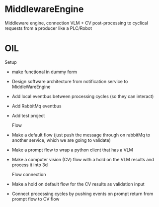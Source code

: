 # MiddlewareEngine
Middleware engine, connection VLM + CV post-processing to cyclical requests from a producer like a PLC/Robot

# OIL
  Setup
- make functional in dummy form
- Design software architecture from notification service to MiddleWareEngine
- Add local eventbus between processing cycles (so they can interact)
- Add RabbitMq eventbus
- Add test project
  
  Flow
- Make a default flow (just push the message through on rabbitMq to another service, which we are going to validate)
- Make a prompt flow to wrap a python client that has a VLM
- Make a computer vision (CV) flow with a hold on the VLM results and process it into 3d

  Flow connection
- Make a hold on default flow for the CV results as validation input
- Connect processing cycles by pushing events on prompt return from prompt flow to CV flow
